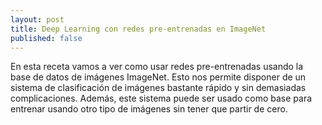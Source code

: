 ```yaml
---
layout: post
title: Deep Learning con redes pre-entrenadas en ImageNet
published: false
---
```


En esta receta vamos a ver como usar redes pre-entrenadas usando la base de datos de imágenes ImageNet. Esto nos permite disponer de un sistema de clasificación de imágenes bastante rápido y sin demasiadas complicaciones. Además, este sistema puede ser usado como base para entrenar usando otro tipo de imágenes sin tener que partir de cero.
